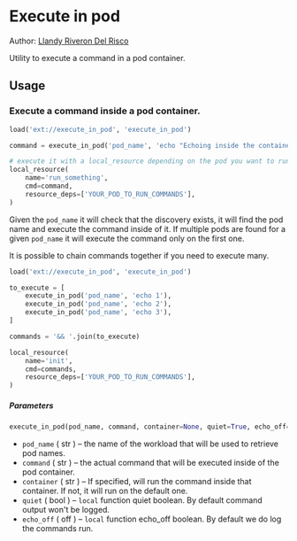 # Execute in pod

Author: [Llandy Riveron Del Risco](https://github.com/Llandy3d)

Utility to execute a command in a pod container.

## Usage

### Execute a command inside a pod container.

```python
load('ext://execute_in_pod', 'execute_in_pod')

command = execute_in_pod('pod_name', 'echo "Echoing inside the container!"')

# execute it with a local_resource depending on the pod you want to run it on
local_resource(
    name='run_something',
    cmd=command,
    resource_deps=['YOUR_POD_TO_RUN_COMMANDS'],
)
```

Given the `pod_name` it will check that the discovery exists, it will find the pod name and execute the command inside of it. If multiple pods are found for a given `pod_name` it will execute the command only on the first one.

It is possible to chain commands together if you need to execute many.

```python
load('ext://execute_in_pod', 'execute_in_pod')

to_execute = [
    execute_in_pod('pod_name', 'echo 1'),
    execute_in_pod('pod_name', 'echo 2'),
    execute_in_pod('pod_name', 'echo 3'),
]

commands = '&& '.join(to_execute)

local_resource(
    name='init',
    cmd=commands,
    resource_deps=['YOUR_POD_TO_RUN_COMMANDS'],
)
```

##### Parameters

```python
execute_in_pod(pod_name, command, container=None, quiet=True, echo_off=False)
```

* `pod_name` ( str ) – the name of the workload that will be used to retrieve pod names.
* `command` ( str ) – the actual command that will be executed inside of the pod container.
* `container` ( str ) – If specified, will run the command inside that container. If not, it will run on the default one.
* `quiet` ( bool ) – `local` function quiet boolean. By default command output won't be logged.
* `echo_off` ( off ) – `local` function echo_off boolean. By default we do log the commands run.
